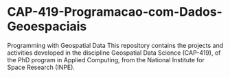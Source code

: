 # CAP-419-Programacao-com-Dados-Geoespaciais
Programming with Geospatial Data This repository contains the projects and activities developed in the discipline Geospatial Data Science (CAP-419), of the PhD program in Applied Computing, from the National Institute for Space Research (INPE).
